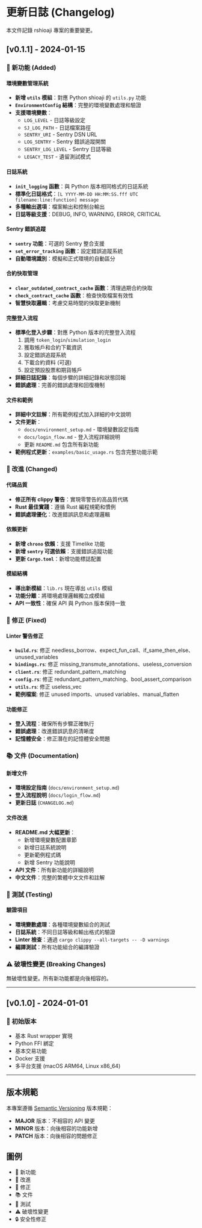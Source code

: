 # 更新日誌 (Changelog)

本文件記錄 rshioaji 專案的重要變更。

## [v0.1.1] - 2024-01-15

### 🚀 新功能 (Added)

#### 環境變數管理系統
- **新增 `utils` 模組**：對應 Python shioaji 的 `utils.py` 功能
- **`EnvironmentConfig` 結構**：完整的環境變數處理和驗證
- **支援環境變數**：
  - `LOG_LEVEL` - 日誌等級設定
  - `SJ_LOG_PATH` - 日誌檔案路徑
  - `SENTRY_URI` - Sentry DSN URL
  - `LOG_SENTRY` - Sentry 錯誤追蹤開關
  - `SENTRY_LOG_LEVEL` - Sentry 日誌等級
  - `LEGACY_TEST` - 遺留測試模式

#### 日誌系統
- **`init_logging` 函數**：與 Python 版本相同格式的日誌系統
- **標準化日誌格式**：`[L YYYY-MM-DD HH:MM:SS.fff UTC filename:line:function] message`
- **多種輸出選項**：檔案輸出和控制台輸出
- **日誌等級支援**：DEBUG, INFO, WARNING, ERROR, CRITICAL

#### Sentry 錯誤追蹤
- **`sentry` 功能**：可選的 Sentry 整合支援
- **`set_error_tracking` 函數**：設定錯誤追蹤系統
- **自動環境識別**：模擬和正式環境的自動區分

#### 合約快取管理
- **`clear_outdated_contract_cache` 函數**：清理過期合約快取
- **`check_contract_cache` 函數**：檢查快取檔案有效性
- **智慧快取邏輯**：考慮交易時間的快取更新機制

#### 完整登入流程
- **標準化登入步驟**：對應 Python 版本的完整登入流程
  1. 調用 `token_login`/`simulation_login`
  2. 獲取帳戶和合約下載資訊
  3. 設定錯誤追蹤系統
  4. 下載合約資料 (可選)
  5. 設定預設股票和期貨帳戶
- **詳細日誌記錄**：每個步驟的詳細記錄和狀態回報
- **錯誤處理**：完善的錯誤處理和回復機制

#### 文件和範例
- **詳細中文註解**：所有範例程式加入詳細的中文說明
- **文件更新**：
  - `docs/environment_setup.md` - 環境變數設定指南
  - `docs/login_flow.md` - 登入流程詳細說明
  - 更新 `README.md` 包含所有新功能
- **範例程式更新**：`examples/basic_usage.rs` 包含完整功能示範

### 🔧 改進 (Changed)

#### 代碼品質
- **修正所有 clippy 警告**：實現零警告的高品質代碼
- **Rust 最佳實踐**：遵循 Rust 編程規範和慣例
- **錯誤處理優化**：改進錯誤訊息和處理邏輯

#### 依賴更新
- **新增 `chrono` 依賴**：支援 Timelike 功能
- **新增 `sentry` 可選依賴**：支援錯誤追蹤功能
- **更新 `Cargo.toml`**：新增功能標誌配置

#### 模組結構
- **導出新模組**：`lib.rs` 現在導出 `utils` 模組
- **功能分離**：將環境處理邏輯獨立成模組
- **API 一致性**：確保 API 與 Python 版本保持一致

### 🐛 修正 (Fixed)

#### Linter 警告修正
- **`build.rs`**: 修正 needless_borrow、expect_fun_call、if_same_then_else、unused_variables
- **`bindings.rs`**: 修正 missing_transmute_annotations、useless_conversion
- **`client.rs`**: 修正 redundant_pattern_matching
- **`config.rs`**: 修正 redundant_pattern_matching、bool_assert_comparison
- **`utils.rs`**: 修正 useless_vec
- **範例檔案**: 修正 unused imports、unused variables、manual_flatten

#### 功能修正
- **登入流程**：確保所有步驟正確執行
- **錯誤處理**：改進錯誤訊息的清晰度
- **記憶體安全**：修正潛在的記憶體安全問題

### 📚 文件 (Documentation)

#### 新增文件
- **環境設定指南** (`docs/environment_setup.md`)
- **登入流程說明** (`docs/login_flow.md`)
- **更新日誌** (`CHANGELOG.md`)

#### 文件改進
- **README.md 大幅更新**：
  - 新增環境變數配置章節
  - 新增日誌系統說明
  - 更新範例程式碼
  - 新增 Sentry 功能說明
- **API 文件**：所有新功能的詳細說明
- **中文文件**：完整的繁體中文文件和註解

### 🧪 測試 (Testing)

#### 驗證項目
- **環境變數處理**：各種環境變數組合的測試
- **日誌系統**：不同日誌等級和輸出格式的驗證
- **Linter 檢查**：通過 `cargo clippy --all-targets -- -D warnings`
- **編譯測試**：所有功能組合的編譯驗證

### ⚠️ 破壞性變更 (Breaking Changes)

無破壞性變更。所有新功能都是向後相容的。

---

## [v0.1.0] - 2024-01-01

### 🚀 初始版本
- 基本 Rust wrapper 實現
- Python FFI 綁定
- 基本交易功能
- Docker 支援
- 多平台支援 (macOS ARM64, Linux x86_64)

---

## 版本規範

本專案遵循 [Semantic Versioning](https://semver.org/lang/zh-TW/) 版本規範：

- **MAJOR** 版本：不相容的 API 變更
- **MINOR** 版本：向後相容的功能新增
- **PATCH** 版本：向後相容的問題修正

## 圖例

- 🚀 新功能
- 🔧 改進
- 🐛 修正
- 📚 文件
- 🧪 測試
- ⚠️ 破壞性變更
- 🔒 安全性修正 